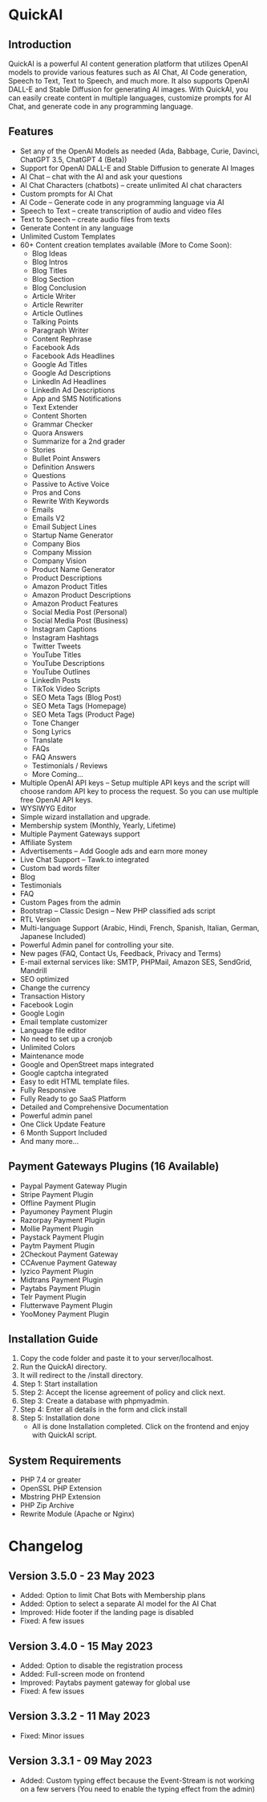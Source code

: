 # QuickAI

## Introduction
QuickAI is a powerful AI content generation platform that utilizes OpenAI models to provide various features such as AI Chat, AI Code generation, Speech to Text, Text to Speech, and much more. It also supports OpenAI DALL-E and Stable Diffusion for generating AI images. With QuickAI, you can easily create content in multiple languages, customize prompts for AI Chat, and generate code in any programming language.

## Features
- Set any of the OpenAI Models as needed (Ada, Babbage, Curie, Davinci, ChatGPT 3.5, ChatGPT 4 (Beta))
- Support for OpenAI DALL-E and Stable Diffusion to generate AI Images
- AI Chat – chat with the AI and ask your questions
- AI Chat Characters (chatbots) – create unlimited AI chat characters
- Custom prompts for AI Chat
- AI Code – Generate code in any programming language via AI
- Speech to Text – create transcription of audio and video files
- Text to Speech – create audio files from texts
- Generate Content in any language
- Unlimited Custom Templates
- 60+ Content creation templates available (More to Come Soon):
  - Blog Ideas
  - Blog Intros
  - Blog Titles
  - Blog Section
  - Blog Conclusion
  - Article Writer
  - Article Rewriter
  - Article Outlines
  - Talking Points
  - Paragraph Writer
  - Content Rephrase
  - Facebook Ads
  - Facebook Ads Headlines
  - Google Ad Titles
  - Google Ad Descriptions
  - LinkedIn Ad Headlines
  - LinkedIn Ad Descriptions
  - App and SMS Notifications
  - Text Extender
  - Content Shorten
  - Grammar Checker
  - Quora Answers
  - Summarize for a 2nd grader
  - Stories
  - Bullet Point Answers
  - Definition Answers
  - Questions
  - Passive to Active Voice
  - Pros and Cons
  - Rewrite With Keywords
  - Emails
  - Emails V2
  - Email Subject Lines
  - Startup Name Generator
  - Company Bios
  - Company Mission
  - Company Vision
  - Product Name Generator
  - Product Descriptions
  - Amazon Product Titles
  - Amazon Product Descriptions
  - Amazon Product Features
  - Social Media Post (Personal)
  - Social Media Post (Business)
  - Instagram Captions
  - Instagram Hashtags
  - Twitter Tweets
  - YouTube Titles
  - YouTube Descriptions
  - YouTube Outlines
  - LinkedIn Posts
  - TikTok Video Scripts
  - SEO Meta Tags (Blog Post)
  - SEO Meta Tags (Homepage)
  - SEO Meta Tags (Product Page)
  - Tone Changer
  - Song Lyrics
  - Translate
  - FAQs
  - FAQ Answers
  - Testimonials / Reviews
  - More Coming…
- Multiple OpenAI API keys – Setup multiple API keys and the script will choose random API key to process the request. So you can use multiple free OpenAI API keys.
- WYSIWYG Editor
- Simple wizard installation and upgrade.
- Membership system (Monthly, Yearly, Lifetime)
- Multiple Payment Gateways support
- Affiliate System
- Advertisements – Add Google ads and earn more money
- Live Chat Support – Tawk.to integrated
- Custom bad words filter
- Blog
- Testimonials
- FAQ
- Custom Pages from the admin
- Bootstrap – Classic Design – New PHP classified ads script
- RTL Version
- Multi-language Support (Arabic, Hindi, French, Spanish, Italian, German, Japanese Included)
- Powerful Admin panel for controlling your site.
- New pages (FAQ, Contact Us, Feedback, Privacy and Terms)
- E-mail external services like: SMTP, PHPMail, Amazon SES, SendGrid, Mandrill
- SEO optimized
- Change the currency
- Transaction History
- Facebook Login
- Google Login
- Email template customizer
- Language file editor
- No need to set up a cronjob
- Unlimited Colors
- Maintenance mode
- Google and OpenStreet maps integrated
- Google captcha integrated
- Easy to edit HTML template files.
- Fully Responsive
- Fully Ready to go SaaS Platform
- Detailed and Comprehensive Documentation
- Powerful admin panel
- One Click Update Feature
- 6 Month Support Included
- And many more…

## Payment Gateways Plugins (16 Available)
- Paypal Payment Gateway Plugin
- Stripe Payment Plugin
- Offline Payment Plugin
- Payumoney Payment Plugin
- Razorpay Payment Plugin
- Mollie Payment Plugin
- Paystack Payment Plugin
- Paytm Payment Plugin
- 2Checkout Payment Gateway
- CCAvenue Payment Gateway
- Iyzico Payment Plugin
- Midtrans Payment Plugin
- Paytabs Payment Plugin
- Telr Payment Plugin
- Flutterwave Payment Plugin
- YooMoney Payment Plugin

## Installation Guide
1. Copy the code folder and paste it to your server/localhost.
2. Run the QuickAI directory.
3. It will redirect to the /install directory.
4. Step 1: Start installation
5. Step 2: Accept the license agreement of policy and click next.
6. Step 3: Create a database with phpmyadmin.
7. Step 4: Enter all details in the form and click install
8. Step 5: Installation done
   - All is done Installation completed. Click on the frontend and enjoy with QuickAI script.

## System Requirements
- PHP 7.4 or greater
- OpenSSL PHP Extension
- Mbstring PHP Extension
- PHP Zip Archive
- Rewrite Module (Apache or Nginx)

# Changelog

## Version 3.5.0 - 23 May 2023
- Added: Option to limit Chat Bots with Membership plans
- Added: Option to select a separate AI model for the AI Chat
- Improved: Hide footer if the landing page is disabled
- Fixed: A few issues

## Version 3.4.0 - 15 May 2023
- Added: Option to disable the registration process
- Added: Full-screen mode on frontend
- Improved: Paytabs payment gateway for global use
- Fixed: A few issues

## Version 3.3.2 - 11 May 2023
- Fixed: Minor issues

## Version 3.3.1 - 09 May 2023
- Added: Custom typing effect because the Event-Stream is not working on a few servers (You need to enable the typing effect from the admin)

